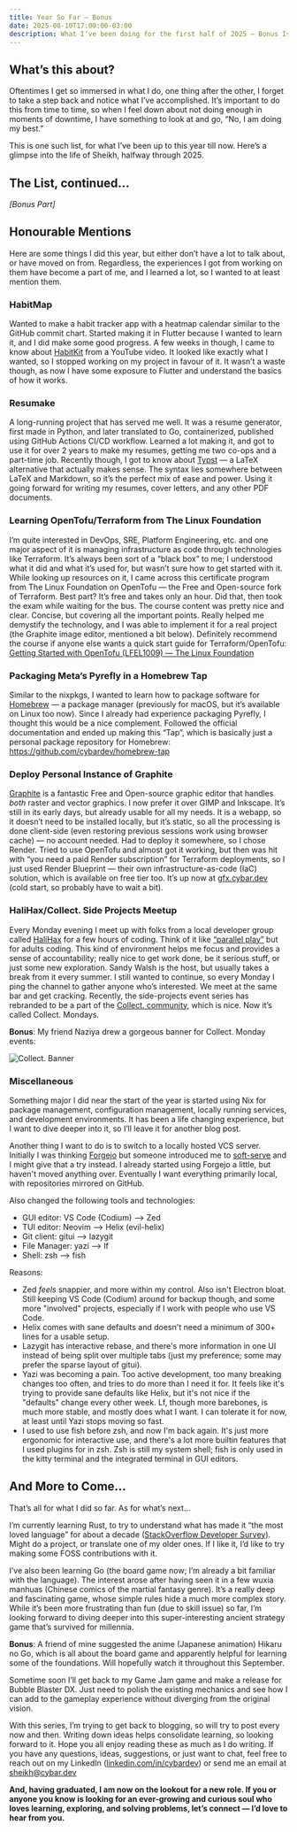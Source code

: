 ```yaml
---
title: Year So Far — Bonus
date: 2025-08-10T17:00:00-03:00
description: What I’ve been doing for the first half of 2025 — Bonus Issue
---
```


## What’s this about?

Oftentimes I get so immersed in what I do, one thing after the other, I forget to take a step back and notice what I’ve accomplished. It’s important to do this from time to time, so when I feel down about not doing enough in moments of downtime, I have something to look at and go, “No, I am doing my best.”

This is one such list, for what I’ve been up to this year till now. Here’s a glimpse into the life of Sheikh, halfway through 2025.

## The List, continued...

_[Bonus Part]_

## Honourable Mentions

Here are some things I did this year, but either don’t have a lot to talk about, or have moved on from. Regardless, the experiences I got from working on them have become a part of me, and I learned a lot, so I wanted to at least mention them.

### HabitMap

Wanted to make a habit tracker app with a heatmap calendar similar to the GitHub commit chart. Started making it in Flutter because I wanted to learn it, and I did make some good progress. A few weeks in though, I came to know about [HabitKit](https://www.habitkit.app/) from a YouTube video. It looked like exactly what I wanted, so I stopped working on my project in favour of it. It wasn’t a waste though, as now I have some exposure to Flutter and understand the basics of how it works.

### Resumake

A long-running project that has served me well. It was a resume generator, first made in Python, and later translated to Go, containerized, published using GitHub Actions CI/CD workflow. Learned a lot making it, and got to use it for over 2 years to make my resumes, getting me two co-ops and a part-time job. Recently though, I got to know about [Typst](https://typst.app/) — a LaTeX alternative that actually makes sense. The syntax lies somewhere between LaTeX and Markdown, so it’s the perfect mix of ease and power. Using it going forward for writing my resumes, cover letters, and any other PDF documents.

### Learning OpenTofu/Terraform from The Linux Foundation

I’m quite interested in DevOps, SRE, Platform Engineering, etc. and one major aspect of it is managing infrastructure as code through technologies like Terraform. It’s always been sort of a “black box” to me; I understood what it did and what it’s used for, but wasn’t sure how to get started with it. While looking up resources on it, I came across this certificate program from The Linux Foundation on OpenTofu — the Free and Open-source fork of Terraform. Best part? It’s free and takes only an hour. Did that, then took the exam while waiting for the bus. The course content was pretty nice and clear. Concise, but covering all the important points. Really helped me demystify the technology, and I was able to implement it for a real project (the Graphite image editor, mentioned a bit below). Definitely recommend the course if anyone else wants a quick start guide for Terraform/OpenTofu: [Getting Started with OpenTofu (LFEL1009) — The Linux Foundation](https://training.linuxfoundation.org/express-learning/getting-started-with-opentofu-lfel1009/)

### Packaging Meta’s Pyrefly in a Homebrew Tap

Similar to the nixpkgs, I wanted to learn how to package software for [Homebrew](https://brew.sh) — a package manager (previously for macOS, but it’s available on Linux too now). Since I already had experience packaging Pyrefly, I thought this would be a nice complement. Followed the official documentation and ended up making this “Tap”, which is basically just a personal package repository for Homebrew: <https://github.com/cybardev/homebrew-tap>

### Deploy Personal Instance of Graphite

[Graphite](https://github.com/GraphiteEditor/Graphite) is a fantastic Free and Open-source graphic editor that handles _both_ raster and vector graphics. I now prefer it over GIMP and Inkscape. It’s still in its early days, but already usable for all my needs. It is a webapp, so it doesn’t need to be installed locally, but it’s static, so all the processing is done client-side (even restoring previous sessions work using browser cache) — no account needed. Had to deploy it somewhere, so I chose Render. Tried to use OpenTofu and almost got it working, but then was hit with “you need a paid Render subscription” for Terraform deployments, so I just used Render Blueprint — their own infrastructure-as-code (IaC) solution, which is available on free tier too. It’s up now at [gfx.cybar.dev](https://gfx.cybar.dev) (cold start, so probably have to wait a bit).

### HaliHax/Collect. Side Projects Meetup

Every Monday evening I meet up with folks from a local developer group called [HaliHax](https://www.halihax.com/) for a few hours of coding. Think of it like [“parallel play”](https://en.m.wikipedia.org/wiki/Parallel_play) but for adults coding. This kind of environment helps me focus and provides a sense of accountability; really nice to get work done, be it serious stuff, or just some new exploration. Sandy Walsh is the host, but usually takes a break from it every summer. I still wanted to continue, so every Monday I ping the channel to gather anyone who’s interested. We meet at the same bar and get cracking. Recently, the side-projects event series has rebranded to be a part of the [Collect. community](https://www.collecthalifax.org/), which is nice. Now it’s called Collect. Mondays.

**Bonus**: My friend Naziya drew a gorgeous banner for Collect. Monday events:

![Collect. Banner](/_assets/images/blog/collect-banner.png)

### Miscellaneous

Something major I did near the start of the year is started using Nix for package management, configuration management, locally running services, and development environments. It has been a life changing experience, but I want to dive deeper into it, so I’ll leave it for another blog post.

Another thing I want to do is to switch to a locally hosted VCS server. Initially I was thinking [Forgejo](https://forgejo.org/) but someone introduced me to [soft-serve](https://github.com/charmbracelet/soft-serve) and I might give that a try instead. I already started using Forgejo a little, but haven't moved anything over. Eventually I want everything primarily local, with repositories mirrored on GitHub.

Also changed the following tools and technologies:
- GUI editor: VS Code (Codium) —> Zed
- TUI editor: Neovim —> Helix (evil-helix)
- Git client: gitui —> lazygit
- File Manager: yazi —> lf
- Shell: zsh —> fish

Reasons:
- Zed _feels_ snappier, and more within my control. Also isn't Electron bloat. Still keeping VS Code (Codium) around for backup though, and some more "involved" projects, especially if I work with people who use VS Code.
- Helix comes with sane defaults and doesn't need a minimum of 300+ lines for a usable setup.
- Lazygit has interactive rebase, and there's more information in one UI instead of being split over multiple tabs (just my preference; some may prefer the sparse layout of gitui).
- Yazi was becoming a pain. Too active development, too many breaking changes too often, and tries to do more than I need it for. It feels like it's trying to provide sane defaults like Helix, but it's not nice if the "defaults" change every other week. Lf, though more barebones, is much more stable, and mostly does what I want. I can tolerate it for now, at least until Yazi stops moving so fast.
- I used to use fish before zsh, and now I'm back again. It's just more ergonomic for interactive use, and there's a lot more builtin features that I used plugins for in zsh. Zsh is still my system shell; fish is only used in the kitty terminal and the integrated terminal in GUI editors.

## And More to Come…

That’s all for what I did so far. As for what’s next…

I’m currently learning Rust, to try to understand what has made it “the most loved language” for about a decade ([StackOverflow Developer Survey](https://survey.stackoverflow.co/2025/technology#admired-and-desired-language-desire-admire)). Might do a project, or translate one of my older ones. If I like it, I’d like to try making some FOSS contributions with it.

I’ve also been learning Go (the board game now; I’m already a bit familiar with the language). The interest arose after having seen it in a few wuxia manhuas (Chinese comics of the martial fantasy genre). It’s a really deep and fascinating game, whose simple rules hide a much more complex story. While it’s been more frustrating than fun (due to skill issue) so far, I’m looking forward to diving deeper into this super-interesting ancient strategy game that’s survived for millennia.

**Bonus**: A friend of mine suggested the anime (Japanese animation) Hikaru no Go, which is all about the board game and apparently helpful for learning some of the foundations. Will hopefully watch it throughout this September.

Sometime soon I’ll get back to my Game Jam game and make a release for Bubble Blaster DX. Just need to polish the existing mechanics and see how I can add to the gameplay experience without diverging from the original vision.

With this series, I’m trying to get back to blogging, so will try to post every now and then. Writing down ideas helps consolidate learning, so looking forward to it. Hope you all enjoy reading these as much as I do writing. If you have any questions, ideas, suggestions, or just want to chat, feel free to reach out on my LinkedIn ([linkedin.com/in/cybardev](https://www.linkedin.com/in/cybardev)) or send me an email at [sheikh@cybar.dev](mailto:sheikh@cybar.dev)

**And, having graduated, I am now on the lookout for a new role. If you or anyone you know is looking for an ever-growing and curious soul who loves learning, exploring, and solving problems, let’s connect — I’d love to hear from you.**
